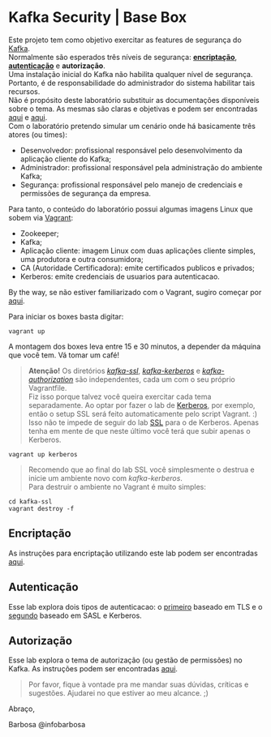 # Kafka Security | Base Box

Este projeto tem como objetivo exercitar as features de segurança do [Kafka](https://kafka.apache.org/).<br/>
Normalmente são esperados três níveis de segurança: [**encriptação**](kafka-ssl/instructions/kafka-ssl-encryption.md), [**autenticação**](kafka-kerberos/instructions/kafka-sasl-authentication.md) e **autorização**.<br/>
Uma instalação inicial do Kafka não habilita qualquer nível de segurança. Portanto, é de responsabilidade do administrador do sistema habilitar tais recursos.<br/>
Não é propósito deste laboratório substituir as documentações disponíveis sobre o tema. As mesmas são claras e objetivas e podem ser encontradas [aqui](https://kafka.apache.org/documentation/#security) e [aqui](https://docs.confluent.io/current/security.html).<br/>
Com o laboratório pretendo simular um cenário onde há basicamente três atores (ou times):

- Desenvolvedor: profissional responsável pelo desenvolvimento da aplicação cliente do Kafka;
- Administrador: profissional responsável pela administração do ambiente Kafka;
- Segurança: profissional responsável pelo manejo de credenciais e permissões de segurança da empresa.

Para tanto, o conteúdo do laboratório possui algumas imagens Linux que sobem via [Vagrant](https://github.com/infobarbosa/kafka-security-base-box/blob/master/Vagrantfile):
- Zookeeper;
- Kafka;
- Aplicação cliente: imagem Linux com duas aplicações cliente simples, uma produtora e outra consumidora;
- CA (Autoridade Certificadora): emite certificados publicos e privados;
- Kerberos: emite credenciais de usuarios para autenticacao.

By the way, se não estiver familiarizado com o Vagrant, sugiro começar por [aqui](https://www.vagrantup.com/intro/index.html).<br/>

Para iniciar os boxes basta digitar:
```
vagrant up
```

A montagem dos boxes leva entre 15 e 30 minutos, a depender da máquina que você tem. Vá tomar um café!

> **Atenção!**
> Os diretórios [_kafka-ssl_](kafka-ssl/), [_kafka-kerberos_](kafka-kerberos/) e [_kafka-authorization_](kafka-authorization/) são independentes, cada um com o seu próprio Vagrantfile.</br>
> Fiz isso porque talvez você queira exercitar cada tema separadamente.
> Ao optar por fazer o lab de [Kerberos](kafka-kerberos/), por exemplo, então o setup SSL será feito automaticamente pelo script Vagrant. :)</br>
> Isso não te impede de seguir do lab [SSL](kafka-ssl/) para o de Kerberos. Apenas tenha em mente de que neste último você terá que subir apenas o Kerberos.
```
vagrant up kerberos
```
> Recomendo que ao final do lab SSL você simplesmente o destrua e inicie um ambiente novo com _kafka-kerberos_.</br>
> Para destruir o ambiente no Vagrant é muito simples:
```
cd kafka-ssl
vagrant destroy -f
```

## Encriptação

As instruções para encriptação utilizando este lab podem ser encontradas [aqui](kafka-ssl/instructions/kafka-ssl-encryption.md).

## Autenticação

Esse lab explora dois tipos de autenticacao: o [primeiro](kafka-ssl/instructions/kafka-ssl-authentication.md) baseado em TLS e o [segundo](kafka-kerberos/instructions/kafka-sasl-authentication.md) baseado em SASL e Kerberos.

## Autorização

Esse lab explora o tema de autorização (ou gestão de permissões) no Kafka.
As instruções podem ser encontradas [aqui](kafka-authorization/instructions/kafka-authorization.md).

> Por favor, fique à vontade pra me mandar suas dúvidas, críticas e sugestões. Ajudarei no que estiver ao meu alcance. ;)

Abraço,

Barbosa @infobarbosa
